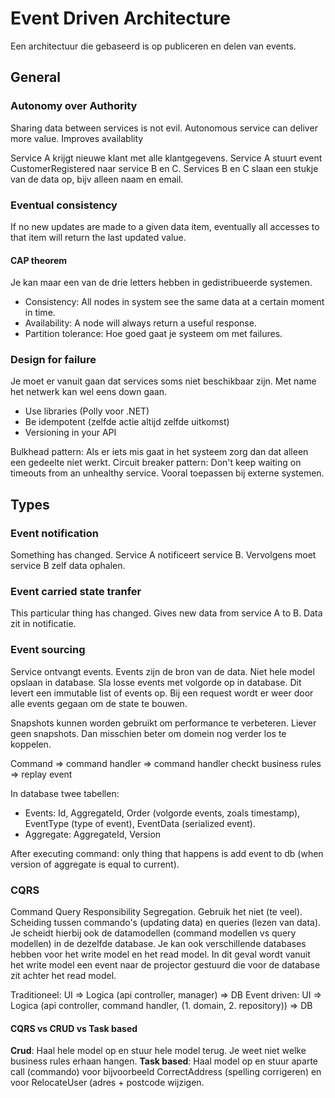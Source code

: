 # Event Driven Architecture

Een architectuur die gebaseerd is op publiceren en delen van events.

## General

### Autonomy over Authority

Sharing data between services is not evil. Autonomous service can deliver more value. Improves availablity

Service A krijgt nieuwe klant met alle klantgegevens. Service A stuurt event CustomerRegistered naar service B en C. Services B en C slaan een stukje van de data op, bijv alleen naam en email.

### Eventual consistency

If no new updates are made to a given data item, eventually all accesses to that item will return the last updated value.

#### CAP theorem

Je kan maar een van de drie letters hebben in gedistribueerde systemen.

- Consistency: All nodes in system see the same data at a certain moment in time.
- Availability: A node will always return a useful response.
- Partition tolerance: Hoe goed gaat je systeem om met failures.

### Design for failure

Je moet er vanuit gaan dat services soms niet beschikbaar zijn. Met name het netwerk kan wel eens down gaan.

- Use libraries (Polly voor .NET)
- Be idempotent (zelfde actie altijd zelfde uitkomst)
- Versioning in your API

Bulkhead pattern: Als er iets mis gaat in het systeem zorg dan dat alleen een gedeelte niet werkt.
Circuit breaker pattern: Don't keep waiting on timeouts from an unhealthy service. Vooral toepassen bij externe systemen.

## Types

### Event notification

Something has changed. Service A notificeert service B. Vervolgens moet service B zelf data ophalen.

### Event carried state tranfer

This particular thing has changed. Gives new data from service A to B. Data zit in notificatie.

### Event sourcing

Service ontvangt events. Events zijn de bron van de data.
Niet hele model opslaan in database. Sla losse events met volgorde op in database. Dit levert een immutable list of events op. Bij een request wordt er weer door alle events gegaan om de state te bouwen.

Snapshots kunnen worden gebruikt om performance te verbeteren. Liever geen snapshots. Dan misschien beter om domein nog verder los te koppelen.

Command => command handler => command handler checkt business rules => replay event

In database twee tabellen:

- Events: Id, AggregateId, Order (volgorde events, zoals timestamp), EventType (type of event), EventData (serialized event).
- Aggregate: AggregateId, Version

After executing command: only thing that happens is add event to db (when version of aggregate is equal to current).

### CQRS

Command Query Responsibility Segregation. Gebruik het niet (te veel).
Scheiding tussen commando's (updating data) en queries (lezen van data).
Je scheidt hierbij ook de datamodellen (command modellen vs query modellen) in de dezelfde database.
Je kan ook verschillende databases hebben voor het write model en het read model. In dit geval wordt vanuit het write model een event naar de projector gestuurd die voor de database zit achter het read model.

Traditioneel: UI => Logica (api controller, manager) => DB
Event driven: UI => Logica (api controller, command handler, (1. domain, 2. repository)) => DB

#### CQRS vs CRUD vs Task based

**Crud**: Haal hele model op en stuur hele model terug. Je weet niet welke business rules erhaan hangen.
**Task based**: Haal model op en stuur aparte call (commando) voor bijvoorbeeld CorrectAddress (spelling corrigeren) en voor RelocateUser (adres + postcode wijzigen.
